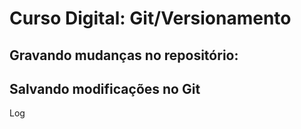 # Curso Digital: Git/Versionamento

## Gravando mudanças no repositório:

## Salvando modificações no Git


Log
